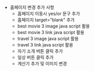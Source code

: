 - 홈페이지 변경 추가 사항
  - 홈페이지 이동시 yes/or 문구 추가
  - 홈페이지 target="blank" 추가
  - best movie 3 image java script 활용
  - best movie 3 link java script 활용
  - travel 3 image java script 활용
  - travel 3 link java script 활용
  - 자기 소개 버튼 클릭 추가
  - 일상 버튼 클릭 추가
  - 계산기 추가 및 이미지 변경
  
  
